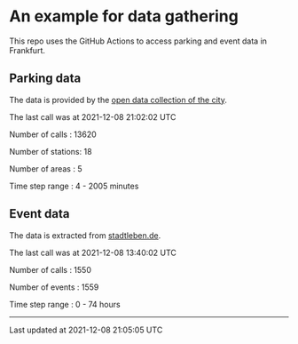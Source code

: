 # An example for data gathering

This repo uses the GitHub Actions to access parking and event data in Frankfurt.

## Parking data
The data is provided by the [open data collection of the city](https://www.offenedaten.frankfurt.de/).

The last call was at 2021-12-08 21:02:02 UTC

Number of calls   : 13620

Number of stations:    18

Number of areas   :     5

Time step range   :     4 -  2005 minutes


## Event data
The data is extracted from [stadtleben.de](https://stadtleben.de/frankfurt/).

The last call was at 2021-12-08 13:40:02 UTC

Number of calls   : 1550

Number of events  : 1559

Time step range   :    0 -   74 hours


----

Last updated at 2021-12-08 21:05:05 UTC
